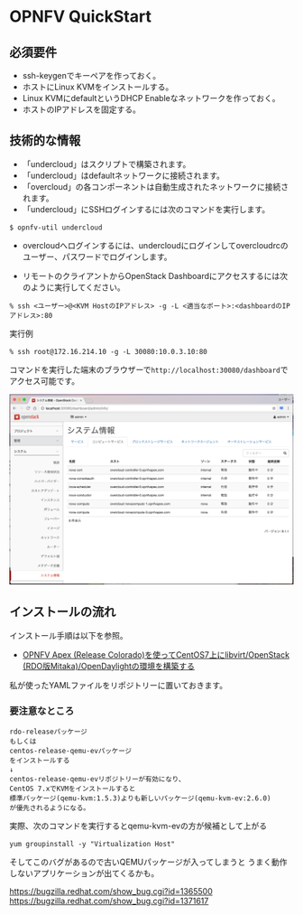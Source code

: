 # OPNFV QuickStart

## 必須要件

* ssh-keygenでキーペアを作っておく。
* ホストにLinux KVMをインストールする。
* Linux KVMにdefaultというDHCP Enableなネットワークを作っておく。
* ホストのIPアドレスを固定する。

## 技術的な情報

* 「undercloud」はスクリプトで構築されます。
* 「undercloud」はdefaultネットワークに接続されます。
* 「overcloud」の各コンポーネントは自動生成されたネットワークに接続されます。
* 「undercloud」にSSHログインするには次のコマンドを実行します。

```
$ opnfv-util undercloud
```

* overcloudへログインするには、undercloudにログインしてovercloudrcのユーザー、パスワードでログインします。

* リモートのクライアントからOpenStack Dashboardにアクセスするには次のように実行してください。

```
% ssh <ユーザー>@<KVM HostのIPアドレス> -g -L <適当なポート>:<dashboardのIPアドレス>:80
```
実行例

```
% ssh root@172.16.214.10 -g -L 30080:10.0.3.10:80
```

コマンドを実行した端末のブラウザーで`http://localhost:30080/dashboard`でアクセス可能です。

![Dashboard](./opst-opnfv.png)


## インストールの流れ

インストール手順は以下を参照。

* [OPNFV Apex (Release Colorado)を使ってCentOS7上にlibvirt/OpenStack (RDO版Mitaka)/OpenDaylightの環境を構築する](http://qiita.com/s1061123/items/3935114785f044741ccc)

私が使ったYAMLファイルをリポジトリーに置いておきます。

### 要注意なところ

```
rdo-releaseパッケージ
もしくは
centos-release-qemu-evパッケージ 
をインストールする
↓
centos-release-qemu-evリポジトリーが有効になり、
CentOS 7.xでKVMをインストールすると
標準パッケージ(qemu-kvm:1.5.3)よりも新しいパッケージ(qemu-kvm-ev:2.6.0)
が優先されるようになる。
```

実際、次のコマンドを実行するとqemu-kvm-evの方が候補として上がる

```
yum groupinstall -y "Virtualization Host"
```

そしてこのバグがあるので古いQEMUパッケージが入ってしまうと
うまく動作しないアプリケーションが出てくるかも。

https://bugzilla.redhat.com/show_bug.cgi?id=1365500
https://bugzilla.redhat.com/show_bug.cgi?id=1371617
